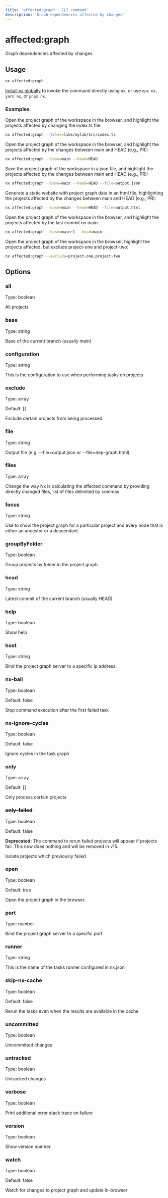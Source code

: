 ```yaml
---
title: 'affected:graph - CLI command'
description: 'Graph dependencies affected by changes'
---
```


# affected:graph

Graph dependencies affected by changes

## Usage

```bash
nx affected:graph
```

[Install `nx` globally](/getting-started/nx-setup#install-nx) to invoke the command directly using `nx`, or use `npx nx`, `yarn nx`, or `pnpx nx`.

### Examples

Open the project graph of the workspace in the browser, and highlight the projects affected by changing the index.ts file:

```bash
nx affected:graph --files=libs/mylib/src/index.ts
```

Open the project graph of the workspace in the browser, and highlight the projects affected by the changes between main and HEAD (e.g., PR):

```bash
nx affected:graph --base=main --head=HEAD
```

Save the project graph of the workspace in a json file, and highlight the projects affected by the changes between main and HEAD (e.g., PR):

```bash
nx affected:graph --base=main --head=HEAD --file=output.json
```

Generate a static website with project graph data in an html file, highlighting the projects affected by the changes between main and HEAD (e.g., PR):

```bash
nx affected:graph --base=main --head=HEAD --file=output.html
```

Open the project graph of the workspace in the browser, and highlight the projects affected by the last commit on main:

```bash
nx affected:graph --base=main~1 --head=main
```

Open the project graph of the workspace in the browser, highlight the projects affected, but exclude project-one and project-two:

```bash
nx affected:graph --exclude=project-one,project-two
```

## Options

### all

Type: boolean

All projects

### base

Type: string

Base of the current branch (usually main)

### configuration

Type: string

This is the configuration to use when performing tasks on projects

### exclude

Type: array

Default: []

Exclude certain projects from being processed

### file

Type: string

Output file (e.g. --file=output.json or --file=dep-graph.html)

### files

Type: array

Change the way Nx is calculating the affected command by providing directly changed files, list of files delimited by commas

### focus

Type: string

Use to show the project graph for a particular project and every node that is either an ancestor or a descendant.

### groupByFolder

Type: boolean

Group projects by folder in the project graph

### head

Type: string

Latest commit of the current branch (usually HEAD)

### help

Type: boolean

Show help

### host

Type: string

Bind the project graph server to a specific ip address.

### nx-bail

Type: boolean

Default: false

Stop command execution after the first failed task

### nx-ignore-cycles

Type: boolean

Default: false

Ignore cycles in the task graph

### only

Type: array

Default: []

Only process certain projects

### ~~only-failed~~

Type: boolean

Default: false

**Deprecated:** The command to rerun failed projects will appear if projects fail. This now does nothing and will be removed in v15.

Isolate projects which previously failed

### open

Type: boolean

Default: true

Open the project graph in the browser.

### port

Type: number

Bind the project graph server to a specific port.

### runner

Type: string

This is the name of the tasks runner configured in nx.json

### skip-nx-cache

Type: boolean

Default: false

Rerun the tasks even when the results are available in the cache

### uncommitted

Type: boolean

Uncommitted changes

### untracked

Type: boolean

Untracked changes

### verbose

Type: boolean

Print additional error stack trace on failure

### version

Type: boolean

Show version number

### watch

Type: boolean

Default: false

Watch for changes to project graph and update in-browser
